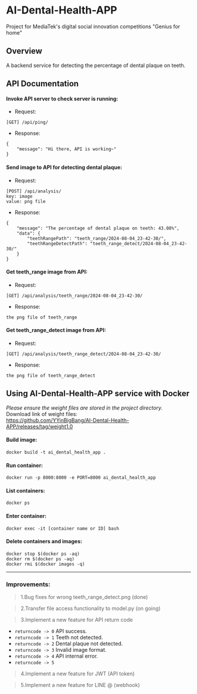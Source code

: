 # AI-Dental-Health-APP
Project for MediaTek's digital social innovation competitions "Genius for home"

## Overview
A backend service for detecting the percentage of dental plaque on teeth.

## API Documentation

#### Invoke API server to check server is running:

- Request:
```
[GET] /api/ping/
```

- Response:
```
{
    "message": "Hi there, API is working~"
}
```

#### Send image to API for detecting dental plaque:

- Request:
```
[POST] /api/analysis/
key: image
value: png file
```
- Response:
```
{
    "message": "The percentage of dental plaque on teeth: 43.08%",
    "data": {
        "teethRangePath": "teeth_range/2024-08-04_23-42-30/",
        "teethRangeDetectPath": "teeth_range_detect/2024-08-04_23-42-30/"
    }
}
```

#### Get teeth_range image from API:

- Request:
```
[GET] /api/analysis/teeth_range/2024-08-04_23-42-30/
```
- Response:
```
the png file of teeth_range
```

#### Get teeth_range_detect image from API:

- Request:
```
[GET] /api/analysis/teeth_range_detect/2024-08-04_23-42-30/
```
- Response:
```
the png file of teeth_range_detect
```


## Using AI-Dental-Health-APP service with Docker
*Please ensure the weight files are stored in the project directory.*\
Download link of weight files: \
https://github.com/YYinBigBang/AI-Dental-Health-APP/releases/tag/weight1.0

#### Build image:
```docker
docker build -t ai_dental_health_app .
```

#### Run container:
```docker
docker run -p 8000:8000 -e PORT=8000 ai_dental_health_app
```

#### List containers:
```docker
docker ps
```

#### Enter container:
```docker
docker exec -it [container name or ID] bash
```

#### Delete containers and images:
```docker
docker stop $(docker ps -aq)
docker rm $(docker ps -aq)
docker rmi $(docker images -q)
```

---

### Improvements:
> 1.Bug fixes for wrong teeth_range_detect.png (done)

> 2.Transfer file access functionality to model.py (on going)

> 3.Implement a new feature for API return code
  - `returncode -> 0` API success.
  - `returncode -> 1` Teeth not detected.
  - `returncode -> 2` Dental plaque not detected.
  - `returncode -> 3` Invalid image format.
  - `returncode -> 4` API internal error.
  - `returncode -> 5` 

> 4.Implement a new feature for JWT (API token)

> 5.Implement a new feature for LINE @ (webhook)

